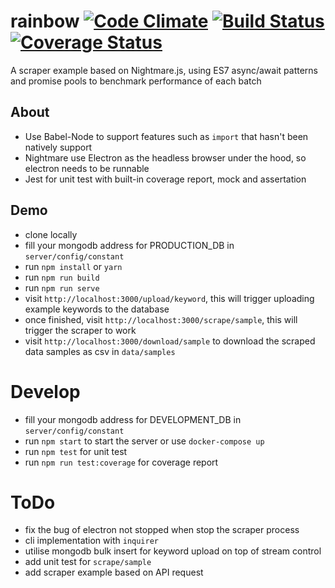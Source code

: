 # rainbow [![Code Climate](https://codeclimate.com/github/zhenyulin/rainbow/badges/gpa.svg)](https://codeclimate.com/github/zhenyulin/rainbow) [![Build Status](https://travis-ci.org/zhenyulin/rainbow.svg?branch=master)](https://travis-ci.org/zhenyulin/rainbow) [![Coverage Status](https://coveralls.io/repos/github/zhenyulin/rainbow/badge.svg?branch=master)](https://coveralls.io/github/zhenyulin/rainbow?branch=master)
A scraper example based on Nightmare.js, using ES7 async/await patterns and promise pools to benchmark performance of each batch

## About

 * Use Babel-Node to support features such as `import` that hasn't been natively support
 * Nightmare use Electron as the headless browser under the hood, so electron needs to be runnable
 * Jest for unit test with built-in coverage report, mock and assertation

## Demo

 * clone locally
 * fill your mongodb address for PRODUCTION_DB in `server/config/constant`
 * run `npm install` or `yarn`
 * run `npm run build`
 * run `npm run serve`
 * visit `http://localhost:3000/upload/keyword`, this will trigger uploading example keywords to the database
 * once finished, visit `http://localhost:3000/scrape/sample`, this will trigger the scraper to work
 * visit `http://localhost:3000/download/sample` to download the scraped data samples as csv in `data/samples`

# Develop
 * fill your mongodb address for DEVELOPMENT_DB in `server/config/constant`
 * run `npm start` to start the server or use `docker-compose up`
 * run `npm test` for unit test
 * run `npm run test:coverage` for coverage report

# ToDo
 * fix the bug of electron not stopped when stop the scraper process
 * cli implementation with `inquirer`
 * utilise mongodb bulk insert for keyword upload on top of stream control
 * add unit test for `scrape/sample`
 * add scraper example based on API request